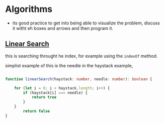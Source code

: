 # Algorithms

- its good practice to get into being able to visualize the problem, discuss it witht eh boxes and arrows and then program it.


## **<u>Linear Search</u>** 

this is searching throught he index, for example using the ```indexOf``` method. 


simplist example of this is the needle in the haystack example, 


```typescript 

function linearSearch(haystack: number, needle: number): boolean {

    for (let i = 0; i < haystack.length; i++) {
        if (haystack[i] === needle) {
            return true
        }
    }
        return false
}
```